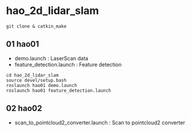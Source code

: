 # hao_2d_lidar_slam
`git clone & catkin_make`
## 01 hao01
- demo.launch : LaserScan data
- feature_detection.launch : Feature detection
```
cd hao_2d_lidar_slam
source devel/setup.bash
roslaunch hao01 demo.launch
roslaunch hao01 feature_detection.launch
```
## 02 hao02
- scan_to_pointcloud2_converter.launch : Scan to pointcloud2 converter
